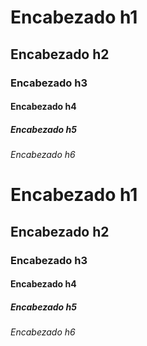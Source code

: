 [comment]: <> (Encabezados)

[comment]: <> (Encabezados en Markdown)

# Encabezado h1

## Encabezado h2

### Encabezado h3

#### Encabezado h4

##### Encabezado h5

###### Encabezado h6

<!-- Encabezados en HTML -->

<h1>Encabezado h1</h1>
<h2>Encabezado h2</h2>
<h3>Encabezado h3</h3>
<h4>Encabezado h4</h4>
<h5>Encabezado h5</h5>
<h6>Encabezado h6</h6>
